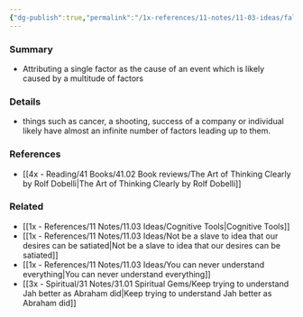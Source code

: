```yaml
---
{"dg-publish":true,"permalink":"/1x-references/11-notes/11-03-ideas/fallacy-of-the-single-cause/","title":"Fallacy of the single cause"}
---
```



### Summary
- Attributing a single factor as the cause of an event which is likely caused by a multitude of factors

### Details
- things such as cancer, a shooting, success of a company or individual likely have almost an infinite number of factors leading up to them.

### References
- [[4x - Reading/41 Books/41.02 Book reviews/The Art of Thinking Clearly by Rolf Dobelli\|The Art of Thinking Clearly by Rolf Dobelli]]

### Related
- [[1x - References/11 Notes/11.03 Ideas/Cognitive Tools\|Cognitive Tools]]
- [[1x - References/11 Notes/11.03 Ideas/Not be a slave to idea that our desires can be satiated\|Not be a slave to idea that our desires can be satiated]]
- [[1x - References/11 Notes/11.03 Ideas/You can never understand everything\|You can never understand everything]]
- [[3x - Spiritual/31 Notes/31.01 Spiritual Gems/Keep trying to understand Jah better as Abraham did\|Keep trying to understand Jah better as Abraham did]]